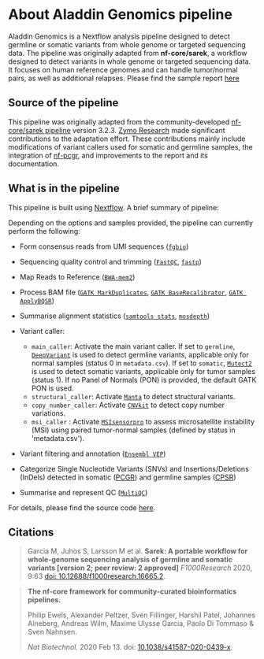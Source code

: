 # About Aladdin Genomics pipeline
Aladdin Genomics is a Nextflow analysis pipeline designed to detect germline or somatic variants from whole genome or targeted sequencing data. The pipeline was originally adapted from **nf-core/sarek**, a workflow designed to detect variants in whole genome or targeted sequencing data. It focuses on human reference genomes and can handle tumor/normal pairs, as well as additional relapses. Please find the sample report [here](https://zymo-research.github.io/pipeline-resources/reports/aladdin_genomics_sample_report.html)

## Source of the pipeline
This pipeline was originally adapted from the community-developed [nf-core/sarek pipeline](https://github.com/nf-core/sarek) version 3.2.3. [Zymo Research](https://www.zymoresearch.com) made significant contributions to the adaptation effort. These contributions mainly include modifications of variant callers used for somatic and germline samples, the integration of [nf-pcgr](https://github.com/BarryDigby/nf-pcgr), and improvements to the report and its documentation.

## What is in the pipeline
This pipeline is built using [Nextflow](https://www.nextflow.io/). A brief summary of pipeline:

Depending on the options and samples provided, the pipeline can currently perform the following:

- Form consensus reads from UMI sequences ([`fgbio`](https://fulcrumgenomics.github.io/fgbio/))
- Sequencing quality control and trimming ([`FastQC`](https://www.bioinformatics.babraham.ac.uk/projects/fastqc/), [`fastp`](https://github.com/OpenGene/fastp))
- Map Reads to Reference ([`BWA-mem2`](https://github.com/bwa-mem2/bwa-mem2))
- Process BAM file ([`GATK MarkDuplicates`](https://gatk.broadinstitute.org/hc/en-us/articles/360037052812-MarkDuplicates-Picard), [`GATK BaseRecalibrator`](https://gatk.broadinstitute.org/hc/en-us/articles/360035890531-Base-Quality-Score-Recalibration-BQSR), [`GATK ApplyBQSR`](https://gatk.broadinstitute.org/hc/en-us/articles/360036856671-ApplyBQSR))
- Summarise alignment statistics ([`samtools stats`](https://www.htslib.org/doc/samtools-stats.html), [`mosdepth`](https://github.com/brentp/mosdepth))
- Variant caller:

  - `main_caller`: Activate the main variant caller. If set to `germline`, [`DeepVariant`](https://github.com/google/deepvariant) is used to detect germline variants, applicable only for normal samples (status 0 in `metadata.csv`). If set to `somatic`, [`Mutect2`](https://gatk.broadinstitute.org/hc/en-us/articles/360037593851-Mutect2) is used to detect somatic variants, applicable only for tumor samples (status 1). If no Panel of Normals (PON) is provided, the default GATK PON is used.
  - `structural_caller`: Activate [`Manta`](https://github.com/Illumina/manta) to detect structural variants.
  - `copy_number_caller`: Activate [`CNVkit`](https://cnvkit.readthedocs.io/en/stable/) to detect copy number variations.
  - `msi_caller` : Activate [`MSIsensorpro`](https://github.com/xjtu-omics/msisensor-pro) to assess microsatellite instability (MSI) using paired tumor-normal samples (defined by status in 'metadata.csv').

- Variant filtering and annotation ([`Ensembl VEP`](https://github.com/Ensembl/ensembl-vep))
- Categorize Single Nucleotide Variants (SNVs) and Insertions/Deletions (InDels) detected in somatic ([PCGR](https://github.com/sigven/pcgr)) and germline samples ([CPSR](https://sigven.github.io/cpsr/))
- Summarise and represent QC ([`MultiQC`](http://multiqc.info/))


For details, please find the source code [here](https://github.com/Zymo-Research/aladdin-genomics).

## Citations
> Garcia M, Juhos S, Larsson M et al. **Sarek: A portable workflow for whole-genome sequencing analysis of germline and somatic variants [version 2; peer review: 2 approved]** _F1000Research_ 2020, 9:63 [doi: 10.12688/f1000research.16665.2](http://dx.doi.org/10.12688/f1000research.16665.2).

> **The nf-core framework for community-curated bioinformatics pipelines.**
>
> Philip Ewels, Alexander Peltzer, Sven Fillinger, Harshil Patel, Johannes Alneberg, Andreas Wilm, Maxime Ulysse Garcia, Paolo Di Tommaso & Sven Nahnsen.
>
> _Nat Biotechnol._ 2020 Feb 13. doi: [10.1038/s41587-020-0439-x](https://dx.doi.org/10.1038/s41587-020-0439-x).